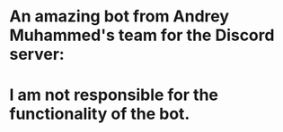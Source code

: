 # An amazing bot from Andrey Muhammed's team for the Discord server:  



# I am not responsible for the functionality of the bot.


